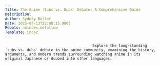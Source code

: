 ```yaml
---
Title: The Anime 'Subs vs. Dubs' Debate: A Comprehensive Guide
Description: 
Author: Sydney Butler
Date: 2025-08-13T22:00:15.000Z
Robots: noindex,nofollow
Template: index
---
```


                                            Explore the long-standing 'subs vs. dubs' debate in the anime community, examining the history, arguments, and modern trends surrounding watching anime in its original Japanese or dubbed into other languages.
                                        